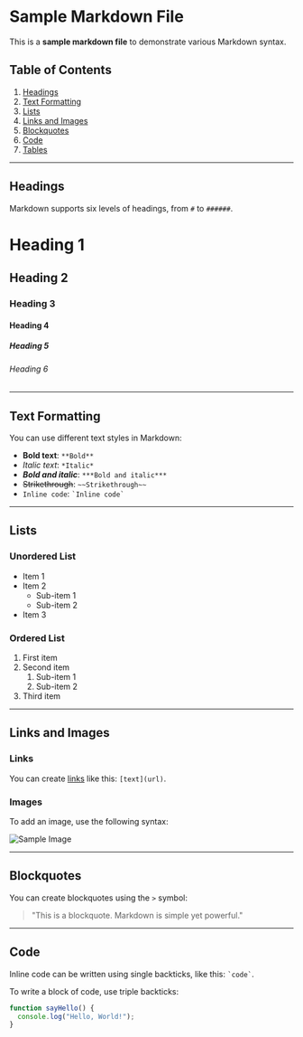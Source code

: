 # Sample Markdown File

This is a **sample markdown file** to demonstrate various Markdown syntax.

## Table of Contents
1. [Headings](#headings)
2. [Text Formatting](#text-formatting)
3. [Lists](#lists)
4. [Links and Images](#links-and-images)
5. [Blockquotes](#blockquotes)
6. [Code](#code)
7. [Tables](#tables)

---

## Headings

Markdown supports six levels of headings, from `#` to `######`.

# Heading 1
## Heading 2
### Heading 3
#### Heading 4
##### Heading 5
###### Heading 6

---

## Text Formatting

You can use different text styles in Markdown:

- **Bold text**: `**Bold**`
- *Italic text*: `*Italic*`
- ***Bold and italic***: `***Bold and italic***`
- ~~Strikethrough~~: `~~Strikethrough~~`
- `Inline code`: `` `Inline code` ``

---

## Lists

### Unordered List

- Item 1
- Item 2
  - Sub-item 1
  - Sub-item 2
- Item 3

### Ordered List

1. First item
2. Second item
   1. Sub-item 1
   2. Sub-item 2
3. Third item

---

## Links and Images

### Links

You can create [links](https://example.com) like this: `[text](url)`.

### Images

To add an image, use the following syntax:

![Sample Image](https://via.placeholder.com/150)

---

## Blockquotes

You can create blockquotes using the `>` symbol:

> "This is a blockquote. Markdown is simple yet powerful."

---

## Code

Inline code can be written using single backticks, like this: `` `code` ``.

To write a block of code, use triple backticks:

```javascript
function sayHello() {
  console.log("Hello, World!");
}
